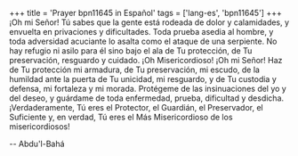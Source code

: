 +++
title = 'Prayer bpn11645 in Español'
tags = ['lang-es', 'bpn11645']
+++
¡Oh mi Señor! Tú sabes que la gente está rodeada de dolor y calamidades, y envuelta en privaciones y dificultades. Toda prueba asedia al hombre, y toda adversidad acuciante lo asalta como el ataque de una serpiente. No hay refugio ni asilo para él sino bajo el ala de Tu protección, de Tu preservación, resguardo y cuidado.
¡Oh Misericordioso! ¡Oh mi Señor! Haz de Tu protección mi armadura, de Tu preservación, mi escudo, de la humildad ante la puerta de Tu unicidad, mi resguardo, y de Tu custodia y defensa, mi fortaleza y mi morada. Protégeme de las insinuaciones del yo y del deseo, y guárdame de toda enfermedad, prueba, dificultad y desdicha.
¡Verdaderamente, Tú eres el Protector, el Guardián, el Preservador, el Suficiente y, en verdad, Tú eres el Más Misericordioso de los misericordiosos!

-- Abdu'l-Bahá
